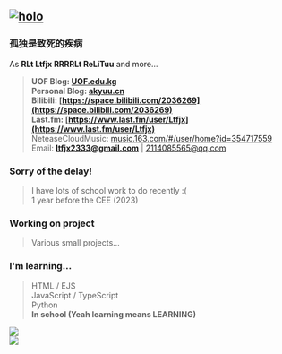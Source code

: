 [![holo](https://ltfjx.github.io/Ltfjx/assets/FrontPic_80711649.jpg "pixiv_id=80711649")](https://www.pixiv.net/artworks/80711649)
----
### 孤独是致死的疾病  
  
As **RLt Ltfjx RRRRLt ReLiTuu** and more...
> **UOF Blog: [UOF.edu.kg](https://UOF.edu.kg)**  
**Personal Blog: [akyuu.cn](https://akyuu.cn)**  
**Bilibili: [https://space.bilibili.com/2036269](https://space.bilibili.com/2036269)**  
**Last.fm: [https://www.last.fm/user/Ltfjx](https://www.last.fm/user/Ltfjx)**  
NeteaseCloudMusic: [music.163.com/#/user/home?id=354717559](https://music.163.com/#/user/home?id=354717559)  
Email: **ltfjx2333@gmail.com** | 2114085565@qq.com  

### **Sorry of the delay!**
> I have lots of school work to do recently :(  
> 1 year before the CEE (2023)

### **Working on project**  
> Various small projects...

### **I'm learning...**
> HTML / EJS  
> JavaScript / TypeScript  
> Python  
> **In school (Yeah learning means LEARNING)** 

![](https://github-readme-stats.vercel.app/api?username=ltfjx&show_icons=true&theme=react)  
![](https://github-readme-stats-git-fixwaka-605c1a-github-readme-stats-team.vercel.app/api/wakatime?username=ltfjx&langs_count=8&theme=react)
